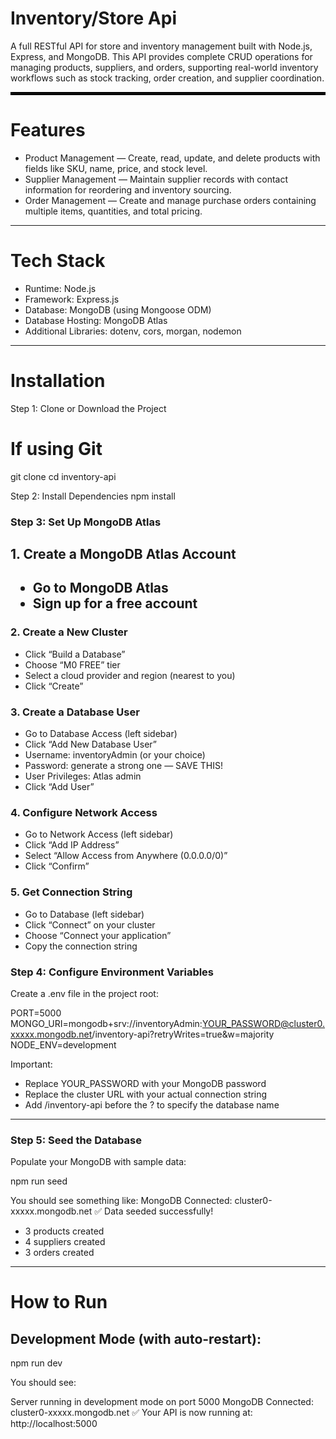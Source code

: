 <H1>Inventory/Store Api</H1>

A full RESTful API for store and inventory management built with Node.js, Express, and MongoDB. This API provides complete CRUD operations for managing products, suppliers, and orders, supporting real-world inventory workflows such as stock tracking, order creation, and supplier coordination.
<hr style="border: 2px solid black;">
<h1>Features</h1>

<ul>
  <li>Product Management — Create, read, update, and delete products with fields like SKU, name, price, and stock level.</li>
  <li>Supplier Management — Maintain supplier records with contact information for reordering and inventory sourcing.</li>
  <li>Order Management — Create and manage purchase orders containing multiple items, quantities, and total pricing.</li>
</ul>

<hr>
<h1>Tech Stack</h1>

<ul>
  <li>Runtime: Node.js</li>
  <li>Framework: Express.js</li>
  <li>Database: MongoDB (using Mongoose ODM)</li>
  <li>Database Hosting: MongoDB Atlas</li>
  <li>Additional Libraries: dotenv, cors, morgan, nodemon</li>
</ul>
<hr>
<h1>Installation</h1>

Step 1: Clone or Download the Project
# If using Git
git clone <your-repository-url>
cd inventory-api

Step 2: Install Dependencies
npm install

<h3>Step 3: Set Up MongoDB Atlas</h3>
<h2>1. Create a MongoDB Atlas Account<h2/>
<ul>
  <li>Go to MongoDB Atlas </li>
  <li>Sign up for a free account</li>
</ul>

<h3>2. Create a New Cluster</h3>
<ul>
  <li>Click “Build a Database”</li>
  <li>Choose “M0 FREE” tier</li>
  <li>Select a cloud provider and region (nearest to you)</li>
  <li>Click “Create”</li>
</ul>

<h3>3. Create a Database User</h3>
<ul>
  <li>Go to Database Access (left sidebar)</li>
  <li>Click “Add New Database User”</li>
  <li>Username: inventoryAdmin (or your choice)</li>
  <li>Password: generate a strong one — SAVE THIS!</li>
  <li>User Privileges: Atlas admin</li>
  <li>Click “Add User”</li>
</ul>

<h3>4. Configure Network Access</h3>
<ul>
  <li>Go to Network Access (left sidebar)</li>
  <li>Click “Add IP Address”</li>
  <li>Select “Allow Access from Anywhere (0.0.0.0/0)”</li>
  <li>Click “Confirm”</li>
</ul>

<h3>5. Get Connection String</h3>
<ul>
  <li>Go to Database (left sidebar)</li>
  <li>Click “Connect” on your cluster</li>
  <li>Choose “Connect your application”</li>
  <li>Copy the connection string</li>
</ul>

<h3>Step 4: Configure Environment Variables</h3>
Create a .env file in the project root:

PORT=5000
MONGO_URI=mongodb+srv://inventoryAdmin:YOUR_PASSWORD@cluster0.xxxxx.mongodb.net/inventory-api?retryWrites=true&w=majority
NODE_ENV=development

Important:
<ul>
  <li>Replace YOUR_PASSWORD with your MongoDB password</li>
  <li>Replace the cluster URL with your actual connection string</li>
  <li>Add /inventory-api before the ? to specify the database name</li>
</ul>

<hr>
<h3>Step 5: Seed the Database</h3>
Populate your MongoDB with sample data:

npm run seed

You should see something like:
MongoDB Connected: cluster0-xxxxx.mongodb.net
✅ Data seeded successfully!
   - 3 products created
   - 4 suppliers created
   - 3 orders created
<hr>
<h1>How to Run</h1>
<h2>Development Mode (with auto-restart):</h2>
npm run dev

You should see:

Server running in development mode on port 5000
MongoDB Connected: cluster0-xxxxx.mongodb.net
✅ Your API is now running at: http://localhost:5000


